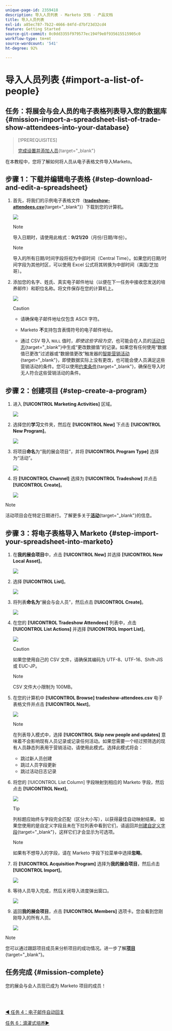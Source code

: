 ```yaml
---
unique-page-id: 2359418
description: 导入人员列表 - Marketo 文档 - 产品文档
title: 导入人员列表
exl-id: a85ec787-7b22-4666-84fd-d7bf23d32cd4
feature: Getting Started
source-git-commit: 0c0dd3355f979577ec194f9e8f935615515905c0
workflow-type: tm+mt
source-wordcount: '541'
ht-degree: 92%

---
```


# 导入人员列表 {#import-a-list-of-people}

## 任务：将展会与会人员的电子表格列表导入您的数据库 {#mission-import-a-spreadsheet-list-of-trade-show-attendees-into-your-database}

>[!PREREQUISITES]
>
>[完成设置并添加人员](/help/marketo/getting-started/quick-wins/get-set-up-and-add-a-person.md){target="_blank"}

在本教程中，您将了解如何将人员从电子表格文件导入Marketo。

## 步骤 1：下载并编辑电子表格 {#step-download-and-edit-a-spreadsheet}

1. 首先，将我们的示例电子表格文件（[**tradeshow-attendees.csv**](/help/marketo/getting-started/assets/tradeshow-attendees.csv){target="_blank"}）下载到您的计算机。

   ![](assets/import-a-list-of-people-1.png)

   >[!NOTE]
   >
   >导入日期时，请使用此格式：**9/21/20**（月份/日期/年份）。

   >[!NOTE]
   >
   >导入的所有日期/时间字段将视为中部时间（Central Time）。如果您的日期/时间字段为其他时区，可以使用 Excel 公式将其转换为中部时间（美国/芝加哥）。

1. 添加您的名字、姓氏、真实电子邮件地址（以便在下一任务中接收您发送的培养邮件）和职位名称。将文件保存在您的计算机上。

   ![](assets/import-a-list-of-people-2.png)

   >[!CAUTION]
   >
   >* 请确保电子邮件地址仅包含 ASCII 字符。
   >
   >* Marketo **不**&#x200B;支持包含表情符号的电子邮件地址。
   >
   >* 通过 CSV 导入 `NULL` 值时，_即使这些字段为空_，也可能会在人员的[活动日志](/help/marketo/product-docs/core-marketo-concepts/smart-lists-and-static-lists/managing-people-in-smart-lists/locate-the-activity-log-for-a-person.md){target="_blank"}中生成“更改数据值”的记录。如果您有任何使用“数据值已更改”过滤器或“数据值更改”触发器的[智能营销活动](/help/marketo/product-docs/core-marketo-concepts/smart-campaigns/understanding-smart-campaigns.md){target="_blank"}，即使数据实际上没有更改，也可能会使人员满足这些营销活动的条件。您可以使用[约束条件](/help/marketo/product-docs/core-marketo-concepts/smart-lists-and-static-lists/using-smart-lists/add-a-constraint-to-a-smart-list-filter.md){target="_blank"}，确保在导入时无人符合这些营销活动的条件。

## 步骤 2：创建项目 {#step-create-a-program}

1. 进入 **[!UICONTROL Marketing Activities]** 区域。

   ![](assets/import-a-list-of-people-3.png)

1. 选择您的&#x200B;**学习**&#x200B;文件夹，然后在 **[!UICONTROL New]** 下点击 **[!UICONTROL New Program]**。

   ![](assets/import-a-list-of-people-4.png)

1. 将项目&#x200B;**命名**&#x200B;为“我的展会项目”，并将 **[!UICONTROL Program Type]** 选择为“活动”。

   ![](assets/import-a-list-of-people-5.png)

1. 将 **[!UICONTROL Channel]** 选择为 **[!UICONTROL Tradeshow]** 并点击 **[!UICONTROL Create]**。

   ![](assets/import-a-list-of-people-6.png)

>[!NOTE]
>
>活动项目会在特定日期进行。了解更多关于&#x200B;[**活动**](/help/marketo/product-docs/demand-generation/events/understanding-events/understanding-event-programs.md){target="_blank"}&#x200B;的信息。

## 步骤 3：将电子表格导入 Marketo {#step-import-your-spreadsheet-into-marketo}

1. 在&#x200B;**我的展会项目**&#x200B;中，点击 **[!UICONTROL New]** 并选择 **[!UICONTROL New Local Asset]**。

   ![](assets/import-a-list-of-people-7.png)

1. 选择 **[!UICONTROL List]**。

   ![](assets/import-a-list-of-people-8.png)

1. 将列表&#x200B;**命名为**“展会与会人员”，然后点击 **[!UICONTROL Create]**。

   ![](assets/import-a-list-of-people-9.png)

1. 在您的 **[!UICONTROL Tradeshow Attendees]** 列表中，点击 **[!UICONTROL List Actions]** 并选择 **[!UICONTROL Import List]**。

   ![](assets/import-a-list-of-people-10.png)

   >[!CAUTION]
   >
   >如果您使用自己的 CSV 文件，请确保其编码为 UTF-8、UTF-16、Shift-JIS 或 EUC-JP。

   >[!NOTE]
   >
   >CSV 文件大小限制为 100MB。

1. 在您的计算机中 **[!UICONTROL Browse]** **tradeshow-attendees.csv** 电子表格文件并点击 **[!UICONTROL Next]**。

   ![](assets/import-a-list-of-people-11.png)

   >[!NOTE]
   >
   >在列表导入模式中，选择 **[!UICONTROL Skip new people and updates]** 意味着不会影响现有人员记录或记录任何活动。如果您需要一个经过预筛选的现有人员静态列表用于营销活动，请使用此模式。选择此模式将会：
   >
   > * 跳过新人员创建
   > * 跳过人员字段更新
   > * 跳过活动日志记录

1. 将您的 [!UICONTROL List Column] 字段映射到相应的 Marketo 字段，然后点击 **[!UICONTROL Next]**。

   ![](assets/import-a-list-of-people-12.png)

   >[!TIP]
   >
   >列标题应始终与字段完全匹配（区分大小写），以获得最佳自动映射结果。 如果您使用的是自定义字段且未在下拉列表中看到它们，请返回并[创建自定义字段](/help/marketo/product-docs/administration/field-management/create-a-custom-field-in-marketo.md){target="_blank"}，这样它们才会显示为可选项。

   >[!NOTE]
   >
   >如果有不想导入的字段，请在 Marketo 字段下拉菜单中选择&#x200B;**忽略**。

1. 将 **[!UICONTROL Acquisition Program]** 选择为&#x200B;**我的展会项目**，然后点击 **[!UICONTROL Import]**。

   ![](assets/import-a-list-of-people-13.png)

1. 等待人员导入完成，然后关闭导入进度弹出窗口。

   ![](assets/import-a-list-of-people-14.png)

1. 返回&#x200B;**我的展会项目**，点击 **[!UICONTROL Members]** 选项卡。您会看到您刚刚导入的所有人员。

   ![](assets/import-a-list-of-people-15.png)

>[!NOTE]
>
>您可以通过跟踪项目成员来分析项目的成功情况。进一步了解&#x200B;[**项目**](/help/marketo/product-docs/core-marketo-concepts/programs/creating-programs/understanding-programs.md){target="_blank"}。

## 任务完成 {#mission-complete}

您的展会与会人员现已成为 Marketo 项目的成员！

<br> 

[◄ 任务 4：电子邮件自动回复](/help/marketo/getting-started/quick-wins/email-auto-response.md)

[任务 6：滴灌式培养►](/help/marketo/getting-started/quick-wins/drip-drip-nurture.md)
